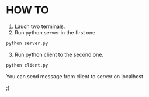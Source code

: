 # HOW TO

1. Lauch two terminals.
2. Run python server in the first one.
 
```python
python server.py
```
3. Run python client to the second one.
 
```python
python client.py
```
You can send message from client to server on localhost

;)

